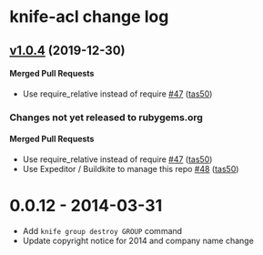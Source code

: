 # knife-acl change log
<!-- latest_release 1.0.4 -->
## [v1.0.4](https://github.com/chef/knife-acl/tree/v1.0.4) (2019-12-30)

#### Merged Pull Requests
- Use require_relative instead of require [#47](https://github.com/chef/knife-acl/pull/47) ([tas50](https://github.com/tas50))
<!-- latest_release -->

<!-- release_rollup since=1.0.3 -->
### Changes not yet released to rubygems.org

#### Merged Pull Requests
- Use require_relative instead of require [#47](https://github.com/chef/knife-acl/pull/47) ([tas50](https://github.com/tas50)) <!-- 1.0.4 -->
- Use Expeditor / Buildkite to manage this repo [#48](https://github.com/chef/knife-acl/pull/48) ([tas50](https://github.com/tas50)) <!-- 1.0.3 -->
<!-- release_rollup -->

<!-- latest_stable_release -->
<!-- latest_stable_release -->
# 0.0.12 - 2014-03-31
- Add `knife group destroy GROUP` command
- Update copyright notice for 2014 and company name change